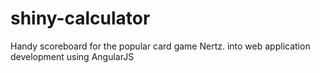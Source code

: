 # shiny-calculator
Handy scoreboard for the popular card game Nertz. into web application development using AngularJS
